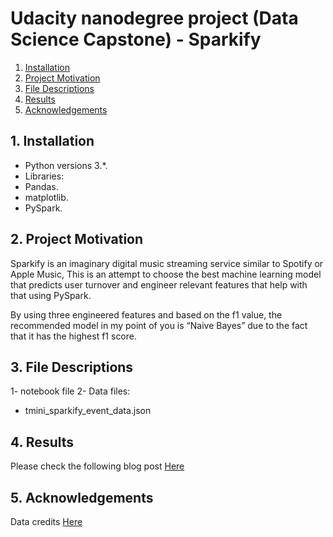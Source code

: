 #  Udacity nanodegree project (Data Science Capstone) - Sparkify

1. [Installation](#installation)
2. [Project Motivation](#motivation)
3. [File Descriptions](#files)
4. [Results](#results)
5. [Acknowledgements](#Acknowledgements)

## 1. Installation <a name="installation"></a>

- Python versions 3.*.
- Libraries:
- Pandas.
- matplotlib.
- PySpark.

## 2. Project Motivation <a name="motivation"></a>
Sparkify is an imaginary digital music streaming service similar to Spotify or Apple Music, This  is an attempt to choose the best machine learning model that predicts user turnover and engineer relevant features that help with that using PySpark.

By using three engineered features and based on the f1 value, the recommended model in my point of you is “Naive Bayes” due to the fact that it has the highest f1 score.

## 3. File Descriptions <a name="files"></a>  

1- notebook file 
2- Data files:
- tmini_sparkify_event_data.json

## 4. Results <a name="results"></a>
Please check the following blog post [Here](https://medium.com/@athlatif/the-ideal-model-to-predict-users-turnover-churn-using-pyspark-2007cc6a80f4)

## 5. Acknowledgements<a name="Acknowledgements"></a>
Data credits [Here](https://www.udacity.com/) 


